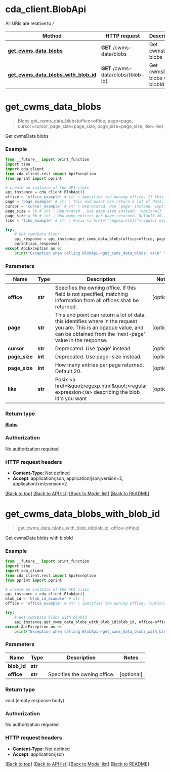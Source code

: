 # cda_client.BlobApi

All URIs are relative to */*

Method | HTTP request | Description
------------- | ------------- | -------------
[**get_cwms_data_blobs**](BlobApi.md#get_cwms_data_blobs) | **GET** /cwms-data/blobs | Get cwmsData blobs
[**get_cwms_data_blobs_with_blob_id**](BlobApi.md#get_cwms_data_blobs_with_blob_id) | **GET** /cwms-data/blobs/{blob-id} | Get cwmsData blobs with blobId

# **get_cwms_data_blobs**
> Blobs get_cwms_data_blobs(office=office, page=page, cursor=cursor, page_size=page_size, page_size=page_size, like=like)

Get cwmsData blobs

### Example
```python
from __future__ import print_function
import time
import cda_client
from cda_client.rest import ApiException
from pprint import pprint

# create an instance of the API class
api_instance = cda_client.BlobApi()
office = 'office_example' # str | Specifies the owning office. If this field is not specified, matching information from all offices shall be returned. (optional)
page = 'page_example' # str | This end point can return a lot of data, this identifies where in the request you are. This is an opaque value, and can be obtained from the 'next-page' value in the response. (optional)
cursor = 'cursor_example' # str | Deprecated. Use 'page' instead. (optional)
page_size = 56 # int | Deprecated.  Use page-size instead. (optional)
page_size = 56 # int | How many entries per page returned. Default 20. (optional)
like = 'like_example' # str | Posix <a href=\"regexp.html\">regular expression</a> describing the blob id's you want (optional)

try:
    # Get cwmsData blobs
    api_response = api_instance.get_cwms_data_blobs(office=office, page=page, cursor=cursor, page_size=page_size, page_size=page_size, like=like)
    pprint(api_response)
except ApiException as e:
    print("Exception when calling BlobApi->get_cwms_data_blobs: %s\n" % e)
```

### Parameters

Name | Type | Description  | Notes
------------- | ------------- | ------------- | -------------
 **office** | **str**| Specifies the owning office. If this field is not specified, matching information from all offices shall be returned. | [optional] 
 **page** | **str**| This end point can return a lot of data, this identifies where in the request you are. This is an opaque value, and can be obtained from the &#x27;next-page&#x27; value in the response. | [optional] 
 **cursor** | **str**| Deprecated. Use &#x27;page&#x27; instead. | [optional] 
 **page_size** | **int**| Deprecated.  Use page-size instead. | [optional] 
 **page_size** | **int**| How many entries per page returned. Default 20. | [optional] 
 **like** | **str**| Posix &lt;a href&#x3D;\&quot;regexp.html\&quot;&gt;regular expression&lt;/a&gt; describing the blob id&#x27;s you want | [optional] 

### Return type

[**Blobs**](Blobs.md)

### Authorization

No authorization required

### HTTP request headers

 - **Content-Type**: Not defined
 - **Accept**: application/json, application/json;version=2, application/xml;version=2

[[Back to top]](#) [[Back to API list]](../README.md#documentation-for-api-endpoints) [[Back to Model list]](../README.md#documentation-for-models) [[Back to README]](../README.md)

# **get_cwms_data_blobs_with_blob_id**
> get_cwms_data_blobs_with_blob_id(blob_id, office=office)

Get cwmsData blobs with blobId

### Example
```python
from __future__ import print_function
import time
import cda_client
from cda_client.rest import ApiException
from pprint import pprint

# create an instance of the API class
api_instance = cda_client.BlobApi()
blob_id = 'blob_id_example' # str | 
office = 'office_example' # str | Specifies the owning office. (optional)

try:
    # Get cwmsData blobs with blobId
    api_instance.get_cwms_data_blobs_with_blob_id(blob_id, office=office)
except ApiException as e:
    print("Exception when calling BlobApi->get_cwms_data_blobs_with_blob_id: %s\n" % e)
```

### Parameters

Name | Type | Description  | Notes
------------- | ------------- | ------------- | -------------
 **blob_id** | **str**|  | 
 **office** | **str**| Specifies the owning office. | [optional] 

### Return type

void (empty response body)

### Authorization

No authorization required

### HTTP request headers

 - **Content-Type**: Not defined
 - **Accept**: application/json

[[Back to top]](#) [[Back to API list]](../README.md#documentation-for-api-endpoints) [[Back to Model list]](../README.md#documentation-for-models) [[Back to README]](../README.md)

